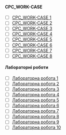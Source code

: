 #### **СРС_WORK-CASE**
- [ ] [СРС_WORK-CASE 1](https://github.com/Dav1dushka/ipsRada/blob/main/WORK-CASE%201.md)
- [ ] [СРС_WORK-CASE 2]()
- [ ] [СРС_WORK-CASE 3]()
- [ ] [СРС_WORK-CASE 4]()
- [ ] [СРС_WORK-CASE 5]()
- [ ] [СРС_WORK-CASE 6]()
- [ ] [СРС_WORK-CASE 7]()
- [ ] [СРС_WORK-CASE 8]()

#### **Лабораторні роботи**
- [ ] [Лабораторна робота 1]()
- [ ] [Лабораторна робота 2]()
- [ ] [Лабораторна робота 3]()
- [ ] [Лабораторна робота 4]()
- [ ] [Лабораторна робота 5]()
- [ ] [Лабораторна робота 6]()
- [ ] [Лабораторна робота 7]()
- [ ] [Лабораторна робота 8]()
- [ ] [Лабораторна робота 9]()
- [ ] [Лабораторна робота 10]()
